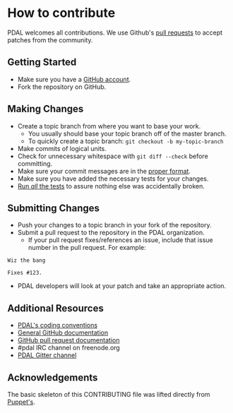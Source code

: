 # How to contribute

PDAL welcomes all contributions.
We use Github's [pull requests](https://help.github.com/articles/using-pull-requests) to accept patches from the community.

## Getting Started

* Make sure you have a [GitHub account](https://github.com/signup/free).
* Fork the repository on GitHub.

## Making Changes

* Create a topic branch from where you want to base your work.
  * You usually should base your topic branch off of the master branch.
  * To quickly create a topic branch: `git checkout -b my-topic-branch`
* Make commits of logical units.
* Check for unnecessary whitespace with `git diff --check` before committing.
* Make sure your commit messages are in the [proper format](http://tbaggery.com/2008/04/19/a-note-about-git-commit-messages.html).
* Make sure you have added the necessary tests for your changes.
* [Run _all_ the tests](https://pdal.io/project/testing.html) to assure nothing else was accidentally broken.

## Submitting Changes

* Push your changes to a topic branch in your fork of the repository.
* Submit a pull request to the repository in the PDAL organization.
  * If your pull request fixes/references an issue, include that issue number in the pull request. For example:

```
Wiz the bang

Fixes #123.
```

* PDAL developers will look at your patch and take an appropriate action.

## Additional Resources

* [PDAL's coding conventions](https://pdal.io/project/conventions.html)
* [General GitHub documentation](http://help.github.com/)
* [GitHub pull request documentation](http://help.github.com/send-pull-requests/)
* #pdal IRC channel on freenode.org
* [PDAL Gitter channel](https://gitter.im/PDAL/PDAL)

## Acknowledgements

The basic skeleton of this CONTRIBUTING file was lifted directly from [Puppet's](https://github.com/puppetlabs/puppet/blob/master/CONTRIBUTING.md).
